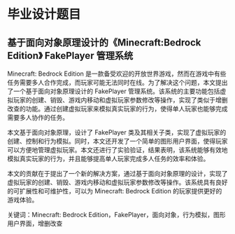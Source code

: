 # 毕业设计题目
## 基于面向对象原理设计的《Minecraft:Bedrock Edition》 FakePlayer 管理系统
Minecraft: Bedrock Edition 是一款备受欢迎的开放世界游戏，然而在游戏中有些任务需要多人合作完成，而玩家可能无法同时在线。为了解决这个问题，本文提出了一个基于面向对象原理设计的 FakePlayer 管理系统。该系统的主要功能包括虚拟玩家的创建、销毁、游戏内移动和虚拟玩家参数修改等操作，实现了类似于增删改查的功能。通过创建虚拟玩家来模拟真实玩家的行为，使得单人玩家也能够完成需要多人协作的任务。

本文基于面向对象原理，设计了 FakePlayer 类及其相关子类，实现了虚拟玩家的创建、控制和行为模拟。同时，本文还开发了一个简单的图形用户界面，使得玩家可以方便地管理虚拟玩家。本文还进行了实验验证，结果表明，该系统能够有效地模拟真实玩家的行为，并且能够提高单人玩家完成多人任务的效率和体验。

本文的贡献在于提出了一个新的解决方案，通过基于面向对象原理的设计，实现了虚拟玩家的创建、销毁、游戏内移动和虚拟玩家参数修改等操作。该系统具有良好的可扩展性和可维护性，可以为 Minecraft: Bedrock Edition 的玩家提供更好的游戏体验。

关键词：Minecraft: Bedrock Edition，FakePlayer，面向对象，行为模拟，图形用户界面，增删改查

 